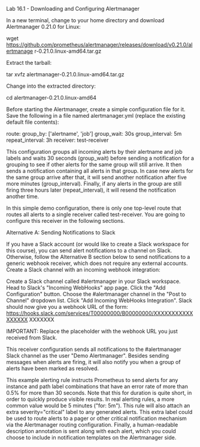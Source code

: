 Lab 16.1 - Downloading and Configuring Alertmanager

In a new terminal, change to your home directory and download Alertmanager 0.21.0 for Linux:

wget https://github.com/prometheus/alertmanager/releases/download/v0.21.0/alertmanage
r-0.21.0.linux-amd64.tar.gz

Extract the tarball:

tar xvfz alertmanager-0.21.0.linux-amd64.tar.gz

Change into the extracted directory:

cd alertmanager-0.21.0.linux-amd64

Before starting the Alertmanager, create a simple configuration file for it. Save the following in a file
named alertmanager.yml (replace the existing default file contents):

route:
group_by: ['alertname', 'job']
group_wait: 30s
group_interval: 5m
repeat_interval: 3h
receiver: test-receiver



This configuration groups all incoming alerts by their alertname and job labels and waits 30
seconds (group_wait) before sending a notification for a grouping to see if other alerts for the same
group will still arrive. It then sends a notification containing all alerts in that group. In case new alerts
for the same group arrive after that, it will send another notification after five more minutes (group_interval).
Finally, if any alerts in the group are still firing three hours later
(repeat_interval), it will resend the notification another time.

In this simple demo configuration, there is only one top-level route that routes all alerts to a single
receiver called test-receiver. You are going to configure this receiver in the following sections.

Alternative A: Sending Notifications to Slack

If you have a Slack account (or would like to create a Slack workspace for this course), you can send
alert notifications to a channel on Slack. Otherwise, follow the Alternative B section below to send
notifications to a generic webhook receiver, which does not require any external accounts.
Create a Slack channel with an incoming webhook integration:

Create a Slack channel called #alertmanager in your Slack workspace.
Head to Slack's "Incoming WebHooks" app page.
Click the "Add Configuration" button.
Choose the #alertmanager channel in the "Post to Channel" dropdown list.
Click "Add Incoming WebHooks Integration".
Slack should now give you a webhook URL of the form:
https://hooks.slack.com/services/T00000000/B00000000/XXXXXXXXXXXXXXXXX
XXXXXXX


IMPORTANT: Replace the <slack webhook URL> placeholder with the webhook URL you just
received from Slack.

This receiver configuration sends all notifications to the #alertmanager Slack channel as the user
"Demo Alertmanager". Besides sending messages when alerts are firing, it will also notify you when a
group of alerts have been marked as resolved.

This example alerting rule instructs Prometheus to send alerts for any instance and path label
combinations that have an error rate of more than 0.5% for more than 30 seconds. Note that this for
duration is quite short, in order to quickly produce visible results. In real alerting rules, a more common
value would be 5 minutes ("for: 5m"). This rule will also attach an extra severity="critical"
label to any generated alerts. This extra label could be used to route alerts to a pager or other critical
notification mechanism via the Alertmanager routing configuration. Finally, a human-readable
description annotation is sent along with each alert, which you could choose to include in
notification templates on the Alertmanager side.